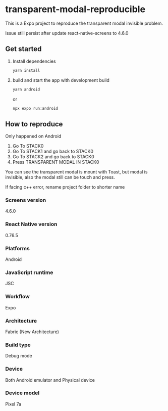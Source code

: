 # transparent-modal-reproducible

This is a Expo project to reproduce the transparent modal invisible problem.

Issue still persist after update react-native-screens to 4.6.0

## Get started

1. Install dependencies

   ```bash
   yarn install
   ```

2. build and start the app with development build

   ```bash
   yarn android 
   ```

   or

   ```bash
   npx expo run:android
   ```

## How to reproduce

Only happened on Android

1. Go To STACK0
2. Go To STACK1 and go back to STACK0
3. Go To STACK2 and go back to STACK0
4. Press TRANSPARENT MODAL IN STACK0

You can see the transparent modal is mount with Toast, but modal is invisible, also the modal still can be touch and press.

If facing c++ error, rename project folder to shorter name

### Screens version

4.6.0

### React Native version

0.76.5

### Platforms

Android

### JavaScript runtime

JSC

### Workflow

Expo

### Architecture

Fabric (New Architecture)

### Build type

Debug mode

### Device

Both Android emulator and Physical device

### Device model

Pixel 7a
